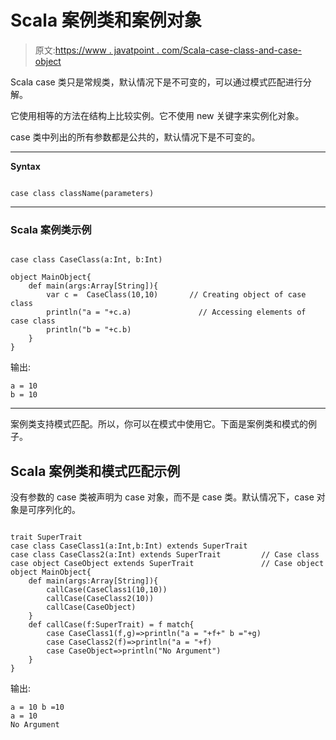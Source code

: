 # Scala 案例类和案例对象

> 原文:[https://www . javatpoint . com/Scala-case-class-and-case-object](https://www.javatpoint.com/scala-case-classes-and-case-object)

Scala case 类只是常规类，默认情况下是不可变的，可以通过模式匹配进行分解。

它使用相等的方法在结构上比较实例。它不使用 new 关键字来实例化对象。

case 类中列出的所有参数都是公共的，默认情况下是不可变的。

* * *

**Syntax**

```

case class className(parameters)

```

* * *

### Scala 案例类示例

```

case class CaseClass(a:Int, b:Int)

object MainObject{
    def main(args:Array[String]){
        var c =  CaseClass(10,10)       // Creating object of case class
        println("a = "+c.a)               // Accessing elements of case class
        println("b = "+c.b)
    }
}

```

输出:

```
a = 10
b = 10

```

* * *

案例类支持模式匹配。所以，你可以在模式中使用它。下面是案例类和模式的例子。

## Scala 案例类和模式匹配示例

没有参数的 case 类被声明为 case 对象，而不是 case 类。默认情况下，case 对象是可序列化的。

```

trait SuperTrait
case class CaseClass1(a:Int,b:Int) extends SuperTrait
case class CaseClass2(a:Int) extends SuperTrait			// Case class
case object CaseObject extends SuperTrait				// Case object
object MainObject{
    def main(args:Array[String]){
        callCase(CaseClass1(10,10))
        callCase(CaseClass2(10))
        callCase(CaseObject)
    }
    def callCase(f:SuperTrait) = f match{
        case CaseClass1(f,g)=>println("a = "+f+" b ="+g)
        case CaseClass2(f)=>println("a = "+f)
        case CaseObject=>println("No Argument")
    }
}

```

输出:

```
a = 10 b =10
a = 10
No Argument

```